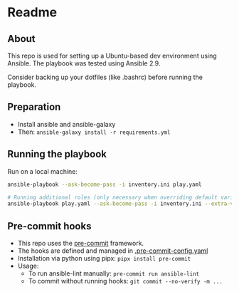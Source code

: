 # Readme

## About

This repo is used for setting up a Ubuntu-based dev environment using Ansible. The playbook was tested using Ansible 2.9.

Consider backing up your dotfiles (like .bashrc) before running the playbook.

## Preparation

- Install ansible and ansible-galaxy
- Then: `ansible-galaxy install -r requirements.yml`

## Running the playbook

Run on a local machine:

```sh
ansible-playbook --ask-become-pass -i inventory.ini play.yaml

# Running additional roles (only necessary when overriding default variables)
ansible-playbook play.yaml --ask-become-pass -i inventory.ini --extra-vars "install_neovim=true"
```

## Pre-commit hooks

- This repo uses the [pre-commit](https://pre-commit.com/) framework.
- The hooks are defined and managed in [.pre-commit-config.yaml](./.pre-commit-config.yaml)
- Installation via python using pipx: `pipx install pre-commit`
- Usage:
  - To run ansible-lint manually: `pre-commit run ansible-lint`
  - To commit without running hooks: `git commit --no-verify -m ...`
